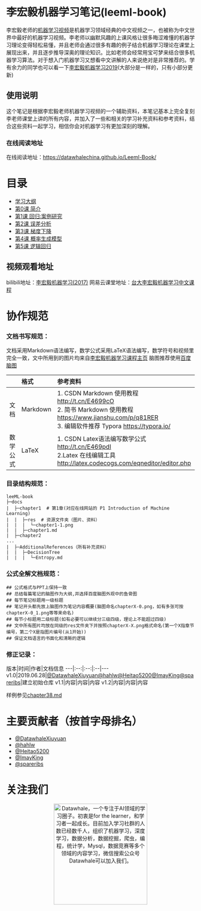# 李宏毅机器学习笔记(leeml-book)
李宏毅老师的[机器学习视频](http://speech.ee.ntu.edu.tw/~tlkagk/courses_ML17.html)是机器学习领域经典的中文视频之一，也被称为中文世界中最好的机器学习视频。李老师以幽默风趣的上课风格让很多晦涩难懂的机器学习理论变得轻松易懂，并且老师会通过很多有趣的例子结合机器学习理论在课堂上展现出来，并且逐步推导深奥的理论知识。比如老师会经常用宝可梦来结合很多机器学习算法。对于想入门机器学习又想看中文讲解的人来说绝对是非常推荐的。学有余力的同学也可以看一下[李宏毅机器学习2019](http://speech.ee.ntu.edu.tw/~tlkagk/courses_ML19.html)(大部分是一样的，只有小部分更新)


## 使用说明
这个笔记是根据李宏毅老师机器学习视频的一个辅助资料，本笔记基本上完全复刻李老师课堂上讲的所有内容，并加入了一些和相关的学习补充资料和参考资料，结合这些资料一起学习，相信你会对机器学习有更加深刻的理解。

### 在线阅读地址
在线阅读地址：https://datawhalechina.github.io/Leeml-Book/

# 目录
- [学习大纲](index.md)
- [第0课 简介](chapter0/chapter0.md)
- [第1课 回归:案例研究](https://github.com/datawhalechina/Leeml-Book/blob/master/docs/chapter2)
- [第2课 误差分析](https://github.com/datawhalechina/Leeml-Book/tree/master/docs/chapter4)
- [第3课 梯度下降](https://github.com/datawhalechina/Leeml-Book/tree/master/docs/chapter5)
- [第4课 概率生成模型](https://github.com/datawhalechina/Leeml-Book/tree/master/docs/chapter8)
- [第5课 逻辑回归](https://github.com/datawhalechina/Leeml-Book/tree/master/docs/chapter9)


## 视频观看地址
bilibili地址：[李宏毅机器学习(2017)](https://www.bilibili.com/video/av10590361/)
网易云课堂地址：[台大李宏毅机器学习中文课程](https://study.163.com/course/introduction/1208946807.htm)

#  协作规范

### 文档书写规范：
文档采用Markdown语法编写，数学公式采用LaTeX语法编写，数学符号和视频里完全一致，文中所用到的图片均来自[李宏毅机器学习课程主页](http://speech.ee.ntu.edu.tw/~tlkagk/courses_ML17.html)
脑图推荐使用[百度脑图](http://naotu.baidu.com)

|          | 格式     | 参考资料                                                     |
| :------: | :------- | :----------------------------------------------------------- |
| 文档 | Markdown | 1. CSDN Markdown 使用教程 http://t.cn/E4699cO<br>2. 简书 Markdown 使用教程 https://www.jianshu.com/p/q81RER<br>3. 编辑软件推荐 Typora https://typora.io/ |
| 数学公式 | LaTeX    | 1. CSDN Latex语法编写数学公式 http://t.cn/E469pdI<br>2.Latex 在线编辑工具 http://latex.codecogs.com/eqneditor/editor.php |


### 目录结构规范：

```
leeML-book
├─docs
|  ├─chapter1  # 第1章(对应在线网站的 P1 Introduction of Machine Learning)
|  |  ├─res  # 资源文件夹（图片、资料）
|  |  |  └─chapter1-1.png
|  |  ├─chapter1.md
|  ├─chapter2
...
|  ├─AdditionalReferences（所有补充资料）
|  |  ├─DecisionTree  
|  |  |  └─Entropy.md 
```


### 公式全解文档规范：
```
## 公式格式与PPT上保持一致
## 总结每篇笔记的脑图作为大纲,并选择百度脑图外观中的鱼骨图
## 每节笔记标题用一级标题
## 笔记开头都先放上脑图作为笔记内容概要(脑图命名chapterX-0.png，如有多张可按chapterX-0_1.png等等来命名)
## 每节小标题用二级标题(如有必要可以继续分三级四级，理论上不能超过四级)
## 文中所有图片均放在同级的res文件夹下并按照chapterX-X.png格式命名(第一个X指章节编号，第二个X是指图片编号(从1开始))
## 保证文档语言的书面化和清晰的逻辑

```
### 修正记录：
版本|时间|作者|文档信息
---|:--:|:--:|:--|---
v1.0|2019.06.28|[@DatawhaleXiuyuan](https://github.com/DatawhaleXiuyuan)[@hahlw](https://github.com/hahlw)[@Heitao5200](https://github.com/Heitao5200)[@ImayKing](https://github.com/Imay-King)[@spareribs](https://github.com/spareribs)|建立初始仓库
v1.1|内容|内容|内容
v1.2|内容|内容|内容




样例参见[chapter38.md](https://github.com/datawhalechina/Leeml-Book/tree/master/docs/chapter38)

# 主要贡献者（按首字母排名）

- [@DatawhaleXiuyuan](https://github.com/DatawhaleXiuyuan)
- [@hahlw](https://github.com/hahlw)
- [@Heitao5200](https://github.com/Heitao5200)
- [@ImayKing](https://github.com/Imay-King)
- [@spareribs](https://github.com/spareribs)

# 关注我们

<div align=center><img src="https://raw.githubusercontent.com/datawhalechina/pumpkin-book/master/res/qrcode.jpeg" width = "250" height = "270" alt="Datawhale，一个专注于AI领域的学习圈子。初衷是for the learner，和学习者一起成长。目前加入学习社群的人数已经数千人，组织了机器学习，深度学习，数据分析，数据挖掘，爬虫，编程，统计学，Mysql，数据竞赛等多个领域的内容学习，微信搜索公众号Datawhale可以加入我们。"></div>



